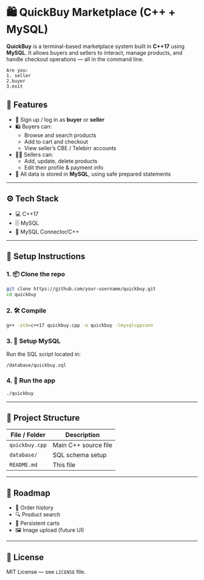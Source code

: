 
# 🛍️ QuickBuy Marketplace (C++ + MySQL)

**QuickBuy** is a terminal-based marketplace system built in **C++17** using **MySQL**. It allows buyers and sellers to interact, manage products, and handle checkout operations — all in the command line.
```
Are you:
1. seller
2.buyer
3.exit
````
## 🚀 Features

- 👤 Sign up / log in as **buyer** or **seller**
- 🛍️ Buyers can:
  - Browse and search products
  - Add to cart and checkout
  - View seller’s CBE / Telebirr accounts
- 🧑‍💼 Sellers can:
  - Add, update, delete products
  - Edit their profile & payment info
- 💽 All data is stored in **MySQL**, using safe prepared statements

---

## ⚙️ Tech Stack

- 💻 C++17
- 🗄️ MySQL
- 🔌 MySQL Connector/C++

---

## 🧰 Setup Instructions

### 1. 📦 Clone the repo

```bash
git clone https://github.com/your-username/quickbuy.git
cd quickbuy


````

### 2. 🛠️ Compile

```bash
g++ -std=c++17 quickbuy.cpp -o quickbuy -lmysqlcppconn
```

### 3. 🧱 Setup MySQL

Run the SQL script located in:

```
/database/quickbuy.sql
```

### 4. 🚀 Run the app

```bash
./quickbuy
```

---

## 📂 Project Structure

| File / Folder  | Description          |
| -------------- | -------------------- |
| `quickbuy.cpp` | Main C++ source file |
| `database/`    | SQL schema setup     |
| `README.md`    | This file            |

---

## 📌 Roadmap

* 🧾 Order history
* 🔍 Product search
* 🛒 Persistent carts
* 🖼️ Image upload (future UI)

---

## 📜 License

MIT License — see `LICENSE` file.

